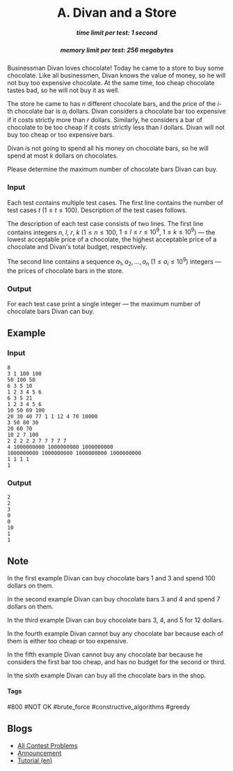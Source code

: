<h1 style='text-align: center;'> A. Divan and a Store</h1>

<h5 style='text-align: center;'>time limit per test: 1 second</h5>
<h5 style='text-align: center;'>memory limit per test: 256 megabytes</h5>

Businessman Divan loves chocolate! Today he came to a store to buy some chocolate. Like all businessmen, Divan knows the value of money, so he will not buy too expensive chocolate. At the same time, too cheap chocolate tastes bad, so he will not buy it as well.

The store he came to has $n$ different chocolate bars, and the price of the $i$-th chocolate bar is $a_i$ dollars. Divan considers a chocolate bar too expensive if it costs strictly more than $r$ dollars. Similarly, he considers a bar of chocolate to be too cheap if it costs strictly less than $l$ dollars. Divan will not buy too cheap or too expensive bars.

Divan is not going to spend all his money on chocolate bars, so he will spend at most $k$ dollars on chocolates.

Please determine the maximum number of chocolate bars Divan can buy.

### Input

Each test contains multiple test cases. The first line contains the number of test cases $t$ ($1 \le t \le 100$). Description of the test cases follows.

The description of each test case consists of two lines. The first line contains integers $n$, $l$, $r$, $k$ ($1 \le n \le 100$, $1 \le l \le r \le 10^9$, $1 \le k \le 10^9$) — the lowest acceptable price of a chocolate, the highest acceptable price of a chocolate and Divan's total budget, respectively.

The second line contains a sequence $a_1, a_2, \ldots, a_n$ ($1 \le a_i \le 10^9$) integers — the prices of chocolate bars in the store.

### Output

For each test case print a single integer — the maximum number of chocolate bars Divan can buy.

## Example

### Input


```text
8
3 1 100 100
50 100 50
6 3 5 10
1 2 3 4 5 6
6 3 5 21
1 2 3 4 5 6
10 50 69 100
20 30 40 77 1 1 12 4 70 10000
3 50 80 30
20 60 70
10 2 7 100
2 2 2 2 2 7 7 7 7 7
4 1000000000 1000000000 1000000000
1000000000 1000000000 1000000000 1000000000
1 1 1 1
1
```
### Output


```text
2
2
3
0
0
10
1
1
```
## Note

In the first example Divan can buy chocolate bars $1$ and $3$ and spend $100$ dollars on them.

In the second example Divan can buy chocolate bars $3$ and $4$ and spend $7$ dollars on them.

In the third example Divan can buy chocolate bars $3$, $4$, and $5$ for $12$ dollars.

In the fourth example Divan cannot buy any chocolate bar because each of them is either too cheap or too expensive.

In the fifth example Divan cannot buy any chocolate bar because he considers the first bar too cheap, and has no budget for the second or third.

In the sixth example Divan can buy all the chocolate bars in the shop.



#### Tags 

#800 #NOT OK #brute_force #constructive_algorithms #greedy 

## Blogs
- [All Contest Problems](../Codeforces_Round_757_(Div._2).md)
- [Announcement](../blogs/Announcement.md)
- [Tutorial (en)](../blogs/Tutorial_(en).md)
